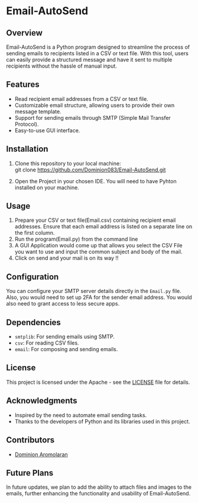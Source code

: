 # Email-AutoSend

## Overview
Email-AutoSend is a Python program designed to streamline the process of sending emails to recipients listed in a CSV or text file. With this tool, users can easily provide a structured message and have it sent to multiple recipients without the hassle of manual input.

## Features
- Read recipient email addresses from a CSV or text file.
- Customizable email structure, allowing users to provide their own message template.
- Support for sending emails through SMTP (Simple Mail Transfer Protocol).
- Easy-to-use GUI interface.

## Installation
1. Clone this repository to your local machine:
<br> git clone https://github.com/Dominion083/Email-AutoSend.git

2. Open the Project in your chosen IDE. You will need to have Pyhton installed on your machine.



## Usage
1. Prepare your CSV or text file(Email.csv) containing recipient email addresses. Ensure that each email address is listed on a separate line on the first column.
2. Run the program(Email.py) from the command line
3. A GUI Application would come up that allows you select the CSV File you want to use and input the common subject and body of the mail.
4. Click on send and your mail is on its way !!


## Configuration
You can configure your SMTP server details directly in the `Email.py` file. Also, you would need to set up 2FA for the sender email address. You would also need to grant access to less secure apps.

## Dependencies
- `smtplib`: For sending emails using SMTP.
- `csv`: For reading CSV files.
- `email`: For composing and sending emails.


## License
This project is licensed under the Apache - see the [LICENSE](LICENSE) file for details.

## Acknowledgments
- Inspired by the need to automate email sending tasks.
- Thanks to the developers of Python and its libraries used in this project.

## Contributors
- [Dominion Aromolaran](https://github.com/Dominion083)

## Future Plans
In future updates, we plan to add the ability to attach files and images to the emails, further enhancing the functionality and usability of Email-AutoSend.
